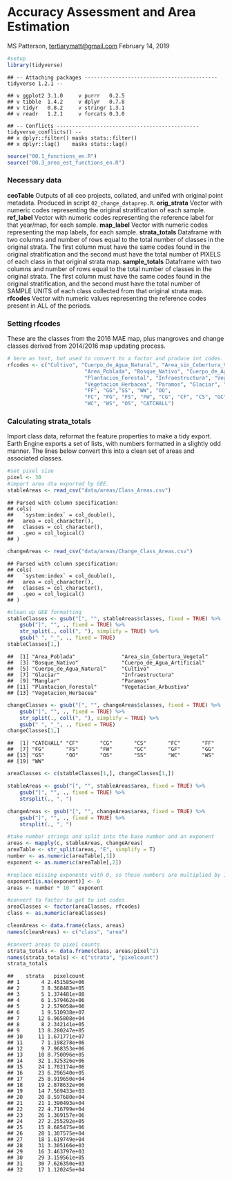 Accuracy Assessment and Area Estimation
================
MS Patterson, <tertiarymatt@gmail.com>
February 14, 2019

``` r
#setup
library(tidyverse)
```

    ## -- Attaching packages ------------------------------------------- tidyverse 1.2.1 --

    ## v ggplot2 3.1.0     v purrr   0.2.5
    ## v tibble  1.4.2     v dplyr   0.7.8
    ## v tidyr   0.8.2     v stringr 1.3.1
    ## v readr   1.2.1     v forcats 0.3.0

    ## -- Conflicts ---------------------------------------------- tidyverse_conflicts() --
    ## x dplyr::filter() masks stats::filter()
    ## x dplyr::lag()    masks stats::lag()

``` r
source("00.1_functions_en.R")
source("00.3_area_est_functions_en.R")
```

### Necessary data

**ceoTable** Outputs of all ceo projects, collated, and unifed with original point metadata. Produced in script `02_change_dataprep.R`.
**orig\_strata** Vector with numeric codes representing the original stratification of each sample.
**ref\_label** Vector with numeric codes representing the reference label for that year/map, for each sample.
**map\_label** Vector with numeric codes representing the map labels, for each sample.
**strata\_totals** Dataframe with two columns and number of rows equal to the total number of classes in the original strata. The first column must have the same codes found in the original stratification and the second must have the total number of PIXELS of each class in that original strata map.
**sample\_totals** Dataframe with two columns and number of rows equal to the total number of classes in the original strata. The first column must have the same codes found in the original stratification, and the second must have the total number of SAMPLE UNITS of each class collected from that original strata map.
**rfcodes** Vector with numeric values representing the reference codes present in ALL of the periods.

### Setting rfcodes

These are the classes from the 2016 MAE map, plus mangroves and change classes derived from 2014/2016 map updating process.

``` r
# here as text, but used to convert to a factor and produce int codes.
rfcodes <- c("Cultivo", "Cuerpo_de_Agua_Natural", "Area_sin_Cobertura_Vegetal",
                         "Area_Poblada", "Bosque_Nativo", "Cuerpo_de_Agua_Artificial",
                         "Plantacion_Forestal", "Infraestructura", "Vegetacion_Arbustiva",
                         "Vegetacion_Herbacea", "Paramos", "Glaciar", "Manglar",
                         "FF", "GG","SS", "WW", "OO",
                         "FC", "FG", "FS", "FW", "CG", "CF", "CS", "GC", "GF", "GS", 
                         "WC", "WS", "OS", "CATCHALL")
```

### Calculating strata\_totals

Import class data, reformat the feature properties to make a tidy export. Earth Engine exports a set of lists, with numbers formatted in a slightly odd manner. The lines below convert this into a clean set of areas and associated classes.

``` r
#set pixel size
pixel <- 30
#import area dta exported by GEE.
stableAreas <- read_csv("data/areas/Class_Areas.csv")
```

    ## Parsed with column specification:
    ## cols(
    ##   `system:index` = col_double(),
    ##   area = col_character(),
    ##   classes = col_character(),
    ##   .geo = col_logical()
    ## )

``` r
changeAreas <- read_csv("data/areas/Change_Class_Areas.csv")
```

    ## Parsed with column specification:
    ## cols(
    ##   `system:index` = col_double(),
    ##   area = col_character(),
    ##   classes = col_character(),
    ##   .geo = col_logical()
    ## )

``` r
#clean up GEE formatting
stableClasses <- gsub("[", "", stableAreas$classes, fixed = TRUE) %>% 
    gsub("]", "", ., fixed = TRUE) %>% 
    str_split(., coll(", "), simplify = TRUE) %>% 
    gsub(" ", "_", ., fixed = TRUE)
stableClasses[1,]
```

    ##  [1] "Area_Poblada"               "Area_sin_Cobertura_Vegetal"
    ##  [3] "Bosque_Nativo"              "Cuerpo_de_Agua_Artificial" 
    ##  [5] "Cuerpo_de_Agua_Natural"     "Cultivo"                   
    ##  [7] "Glaciar"                    "Infraestructura"           
    ##  [9] "Manglar"                    "Paramos"                   
    ## [11] "Plantacion_Forestal"        "Vegetacion_Arbustiva"      
    ## [13] "Vegetacion_Herbacea"

``` r
changeClasses <- gsub("[", "", changeAreas$classes, fixed = TRUE) %>% 
    gsub("]", "", ., fixed = TRUE) %>% 
    str_split(., coll(", "), simplify = TRUE) %>% 
    gsub(" ", "_", ., fixed = TRUE)
changeClasses[1,]
```

    ##  [1] "CATCHALL" "CF"       "CG"       "CS"       "FC"       "FF"      
    ##  [7] "FG"       "FS"       "FW"       "GC"       "GF"       "GG"      
    ## [13] "GS"       "OO"       "OS"       "SS"       "WC"       "WS"      
    ## [19] "WW"

``` r
areaClasses <- c(stableClasses[1,], changeClasses[1,])

stableAreas <- gsub("[", "", stableAreas$area, fixed = TRUE) %>% 
    gsub("]", "", ., fixed = TRUE) %>% 
    strsplit(., ", ")

changeAreas <- gsub("[", "", changeAreas$area, fixed = TRUE) %>% 
    gsub("]", "", ., fixed = TRUE) %>% 
    strsplit(., ", ")

#take number strings and split into the base number and an exponent
areas <- mapply(c, stableAreas, changeAreas)
areaTable <- str_split(areas, "E", simplify = T)
number <- as.numeric(areaTable[,1])
exponent <- as.numeric(areaTable[,2])

#replace missing exponents with 0, so those numbers are multiplied by 1. 
exponent[is.na(exponent)] <- 0
areas <- number * 10 ^ exponent

#convert to factor to get to int codes
areaClasses <- factor(areaClasses, rfcodes)
class <- as.numeric(areaClasses)

cleanAreas <- data.frame(class, areas)
names(cleanAreas) <- c("class", "area")

#convert areas to pixel counts
strata_totals <- data.frame(class, areas/pixel^2)
names(strata_totals) <- c("strata", "pixelcount")
strata_totals
```

    ##    strata   pixelcount
    ## 1       4 2.451585e+06
    ## 2       3 8.368483e+05
    ## 3       5 1.374481e+08
    ## 4       6 1.579462e+06
    ## 5       2 2.579058e+06
    ## 6       1 9.510938e+07
    ## 7      12 6.965808e+04
    ## 8       8 2.342141e+05
    ## 9      13 8.280247e+05
    ## 10     11 1.671771e+07
    ## 11      7 1.198278e+06
    ## 12      9 7.968353e+06
    ## 13     10 8.750096e+05
    ## 14     32 1.325326e+06
    ## 15     24 1.702174e+06
    ## 16     23 6.296540e+05
    ## 17     25 8.919650e+04
    ## 18     19 2.878632e+06
    ## 19     14 7.569433e+03
    ## 20     20 8.597680e+04
    ## 21     21 1.390493e+04
    ## 22     22 4.716799e+04
    ## 23     26 1.369157e+06
    ## 24     27 2.255292e+05
    ## 25     15 8.685475e+06
    ## 26     28 1.307575e+04
    ## 27     18 1.619749e+04
    ## 28     31 3.305166e+03
    ## 29     16 3.463797e+03
    ## 30     29 3.159561e+05
    ## 31     30 7.626350e+03
    ## 32     17 1.120245e+04

